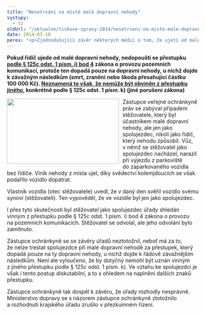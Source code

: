 ```yaml
---
title: "Nesetrvání na místě malé dopravní nehody"
vystupy:
  - tz
oldUrl: "/aktualne/tiskove-zpravy-2014/nesetrvani-na-miste-male-dopravni-nehody"
date: 2014-03-18
perex: "<p>Zjednodušující závěr některých médií o tom, že ujetí od malé nehody není přestupkem, je zcela mylný. </p>"
---
```


<!-- imported from the old website -->

<p><strong>Pokud řidič ujede od malé dopravní nehody, nedopouští se přestupku <u>podle § 125c odst. 1 písm. i) bod 4</u> zákona o provozu pozemních komunikací, protože ten dopadá pouze na dopravní nehody, u nichž dojde k závažným následkům (smrt, zranění nebo škoda přesahující částku 100 000 Kč). <u>Neznamená to však, že nemůže být obviněn z přestupku jiného</u>, konkrétně podle § 125c odst. 1 písm. k) (jiné porušení zákona)</strong></p><p><img src="https://www.ochrance.cz/uploads/RTEmagicC_parking.jpg.jpg" style="FLOAT: left; PADDING-RIGHT: 10px" height="171" width="294" alt="" />Zástupce veřejné ochránkyně práv se zabýval případem stěžovatele, který byl účastníkem malé dopravní nehody, ale jen jako spolujezdec, nikoli jako řidič, který nehodu způsobil. Vůz, v němž se stěžovatel jako spolujezdec nacházel, narazil při výjezdu z parkoviště do zaparkovaného vozidla bez řidiče. Viník nehody z místa ujel, díky svědectví kolemjdoucích se však podařilo vozidlo dopátrat. </p><p>Vlastník vozidla (otec stěžovatele) uvedl, že v daný den svěřil vozidlo svému synovi (stěžovateli). Ten vypověděl, že ve vozidle byl jen jako spolujezdec.</p><p>I přes tyto skutečnosti byl stěžovatel jako spolujezdec úřady shledán vinným z přestupku podle § 125c odst. 1 písm. i) bod 4 zákona o provozu na pozemních komunikacích. Stěžovatel se odvolal, ale jeho odvolání bylo zamítnuto.</p><p>Zástupce ochránkyně se se závěry úřadů neztotožnil, neboť má za to, že nelze trestat spolujezdce při malé dopravní nehodě za přestupek, který dopadá pouze na ty dopravní nehody, u nichž dojde k řádově závažnějším následkům. Není ale vyloučeno, že by dotyčný nemohl být uznán vinným z jiného přestupku podle § 125c odst. 1 písm. k). Ve vztahu ke spolujezdci je však i tento postup diskutabilní, a to s ohledem na naplnění dalších znaků přestupku.</p><p>Zástupce ochránkyně tak dospěl k závěru, že úřady rozhodly nesprávně. Ministerstvo dopravy se s názorem zástupce ochránkyně ztotožnilo a rozhodnutí krajského úřadu zrušilo v přezkumném řízení.</p>
